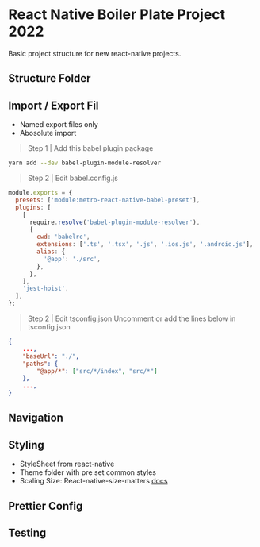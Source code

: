 # React Native Boiler Plate Project 2022

Basic project structure for new react-native projects.

## Structure Folder

## Import / Export Fil

- Named export files only
- Abosolute import

> Step 1 | Add this babel plugin package

```sh
yarn add --dev babel-plugin-module-resolver
```

> Step 2 | Edit babel.config.js

```js
module.exports = {
  presets: ['module:metro-react-native-babel-preset'],
  plugins: [
    [
      require.resolve('babel-plugin-module-resolver'),
      {
        cwd: 'babelrc',
        extensions: ['.ts', '.tsx', '.js', '.ios.js', '.android.js'],
        alias: {
          '@app': './src',
        },
      },
    ],
    'jest-hoist',
  ],
};
```

> Step 2 | Edit tsconfig.json
> Uncomment or add the lines below in tsconfig.json

```json
{
    ...,
    "baseUrl": "./",
    "paths": {
        "@app/*": ["src/*/index", "src/*"]
    },
    ...,
}
```

## Navigation

## Styling

- StyleSheet from react-native
- Theme folder with pre set common styles
- Scaling Size: React-native-size-matters [docs](https://github.com/nirsky/react-native-size-matters)

## Prettier Config

## Testing
